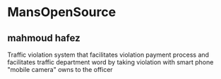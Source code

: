 # MansOpenSource
## mahmoud hafez
Traffic violation system that facilitates violation payment process and facilitates traffic department word by taking violation with smart phone "mobile camera" owns to the officer 

